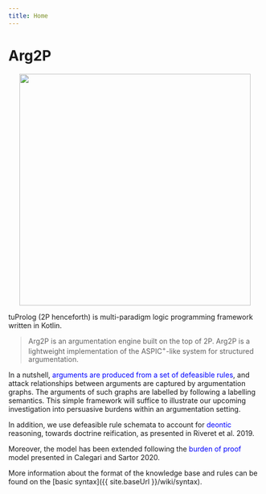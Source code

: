 ```yaml
---
title: Home
---
```

# Arg2P
<!--- ![Arg2P Logo][logo] --->

<!--- [logo]: {{ 'assets/media/logo-Arg2P.png'|asset|scale(0.65)  }} --->

<p align="center">
  <img width="460" src={{ 'assets/media/logo-Arg2P.png'|asset|scale(0.65)  }}>
</p>


tuProlog (2P henceforth) is multi-paradigm logic programming framework written in Kotlin.

> Arg2P is an argumentation engine built on the top of 2P. Arg2P is a lightweight implementation of the ASPIC<sup>+</sup>-like system for structured  argumentation. 

In a nutshell, <span style="color: blue">arguments are produced from a set of defeasible rules</span>, and attack relationships between arguments are captured by argumentation graphs. The arguments of such graphs are labelled by following a labelling semantics. This simple framework will suffice to illustrate our upcoming investigation into persuasive burdens within an argumentation setting. 

In addition, we use defeasible rule schemata to account for <span style="color: blue">deontic</span> reasoning, towards doctrine reification, as presented in Riveret et al. 2019.

Moreover, the model has been extended following the <span style="color: blue">burden of proof</span> model presented in Calegari and Sartor 2020.

More information about the format of the knowledge base and rules can be found on the [basic syntax]({{ site.baseUrl }}/wiki/syntax).